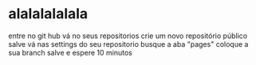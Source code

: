 # alalalalalala
entre no git hub
vá no seus repositorios
crie um novo repositório público
salve
vá nas settings do seu repositorio
busque a aba "pages"
coloque a sua branch
salve e espere 10 minutos
